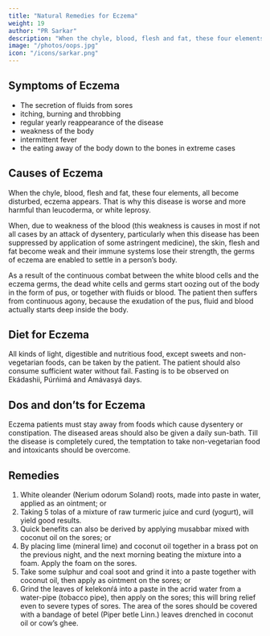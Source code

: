 ```yaml
---
title: "Natural Remedies for Eczema"
weight: 19
author: "PR Sarkar"
description: "When the chyle, blood, flesh and fat, these four elements, all become disturbed, eczema appears. That is why this disease is worse and more harmful than leucoderma, or white leprosy"
image: "/photos/oops.jpg"
icon: "/icons/sarkar.png"
---
```




## Symptoms of Eczema

- The secretion of fluids from sores
- itching, burning and throbbing
- regular yearly reappearance of the disease
- weakness of the body
- intermittent fever 
- the eating away of the body down to the bones in extreme cases


## Causes of Eczema

When the chyle, blood, flesh and fat, these four elements, all become disturbed, eczema appears. That is why this disease is worse and more harmful than leucoderma, or white leprosy. 

When, due to weakness of the blood (this weakness is causes in most if not all cases by an attack of dysentery, particularly when this disease has been suppressed by application of some astringent medicine), the skin, flesh and fat become weak and their immune systems lose their strength, the germs of eczema are enabled to settle in a person’s body.

As a result of the continuous combat between the white blood cells and the eczema germs, the dead white cells and germs start oozing out of the body in the form of pus, or together with fluids or blood. The patient then suffers from continuous agony, because the exudation of the pus, fluid and blood actually starts deep inside the body.

<!-- Treatment:
Morning – Diirgha Prańáma, Yogamudrá, Bhújauṋgásana, Agnisára Mudrá, Padahastásana and Shiitalii Kumbhaka.
Evening – Matsyendrásana, Utkat́a Vajrásana and Kúrmakásana. -->

## Diet for Eczema

All kinds of light, digestible and nutritious food, except sweets and non-vegetarian foods, can be taken by the patient. The patient should also consume sufficient water without fail. Fasting is to be observed on Ekádashii, Púrńimá and Amávasyá days.


## Dos and don’ts for Eczema

Eczema patients must stay away from foods which cause dysentery or constipation. The diseased areas should also be given a daily sun-bath. Till the disease is completely cured, the temptation to take non-vegetarian food and intoxicants should be overcome.


## Remedies

1. White oleander (Nerium odorum Soland) roots, made into paste in water, applied as an ointment; or
2. Taking 5 tolas of a mixture of raw turmeric juice and curd (yogurt), will yield good results.
3. Quick benefits can also be derived by applying musabbar mixed with coconut oil on the sores; or
4. By placing lime (mineral lime) and coconut oil together in a brass pot on the previous night, and the next morning beating the mixture into a foam. Apply the foam on the sores.
5. Take some sulphur and coal soot and grind it into a paste together with coconut oil, then apply as ointment on the sores; or
6. Grind the leaves of kelekonŕá into a paste in the acrid water from a water-pipe (tobacco pipe), then apply on the sores; this will bring relief even to severe types of sores. The area of the sores should be covered with a bandage of betel (Piper betle Linn.) leaves drenched in coconut oil or cow’s ghee.